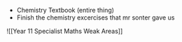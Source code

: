 - Chemistry Textbook (entire thing)
- Finish the chemistry excercises that mr sonter gave us 

![[Year 11 Specialist Maths Weak Areas]]